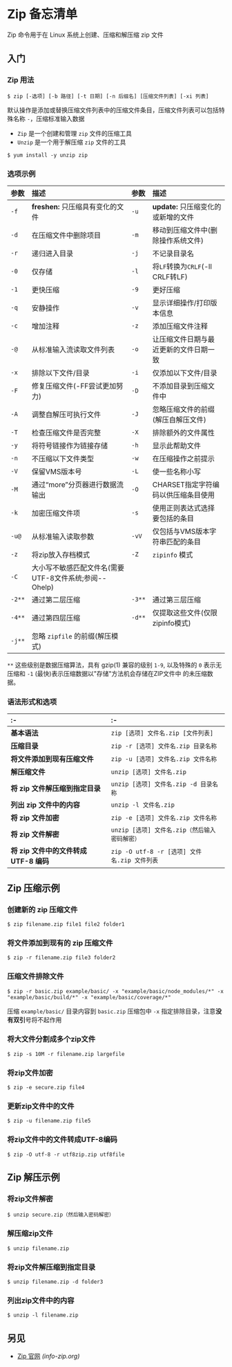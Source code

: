 Zip 备忘清单
====

Zip 命令用于在 Linux 系统上创建、压缩和解压缩 zip 文件

入门
----

### Zip 用法

```shell
$ zip [-选项] [-b 路径] [-t 日期] [-n 后缀名] [压缩文件列表] [-xi 列表]
```
<!--rehype:className=wrap-text-->

默认操作是添加或替换压缩文件列表中的压缩文件条目，压缩文件列表可以包括特殊名称 `-`，压缩标准输入数据

- `Zip` 是一个创建和管理 `zip` 文件的压缩工具
- `Unzip` 是一个用于解压缩 `zip` 文件的工具

```shell
$ yum install -y unzip zip
```

### 选项示例
<!--rehype:wrap-class=col-span-2 row-span-2-->

参数 | 描述  | 参数 | 描述
:--- | :--- | :--- | :---
`-f` | **freshen:** 只压缩具有变化的文件 | `-u` | **update:** 只压缩变化的或新增的文件
`-d` | 在压缩文件中删除项目 | `-m` | 移动到压缩文件中(删除操作系统文件)
`-r` | 递归进入目录   | `-j` | 不记录目录名
`-0` | 仅存储    | `-l` | 将`LF`转换为`CRLF`(-ll CRLF转LF)
`-1` | 更快压缩  | `-9`  | 更好压缩
`-q` | 安静操作  | `-v` | 显示详细操作/打印版本信息
`-c` | 增加注释   | `-z`  | 添加压缩文件注释
`-@` | 从标准输入流读取文件列表  | `-o` | 让压缩文件日期与最近更新的文件日期一致
`-x` | 排除以下文件/目录  | `-i` | 仅添加以下文件/目录
`-F` | 修复压缩文件(-FF尝试更加努力) | `-D` | 不添加目录到压缩文件中
`-A` | 调整自解压可执行文件   | `-J` | 忽略压缩文件的前缀(解压自解压文件)
`-T` | 检查压缩文件是否完整  | `-X`  | 排除额外的文件属性
`-y` | 将符号链接作为链接存储 | `-h` | 显示此帮助文件
`-n` | 不压缩以下文件类型   | `-w`  | 在压缩操作之前提示
`-V` | 保留VMS版本号     | `-L` | 使一些名称小写
`-M` | 通过“more”分页器进行数据流输出 | `-O` | CHARSET指定字符编码以供压缩条目使用
`-k`  | 加密压缩文件项     | `-s`  | 使用正则表达式选择要包括的条目
`-u@` | 从标准输入读取参数 | `-vV` | 仅包括与VMS版本字符串匹配的条目
`-z`   | 将zip放入存档模式    | `-Z`  | `zipinfo` 模式
`-C`   | 大小写不敏感匹配文件名(需要UTF-8文件系统;参阅--Ohelp) | &nbsp; | &nbsp;
`-2**` | 通过第二层压缩  | `-3**` | 通过第三层压缩
`-4**` | 通过第四层压缩  | `-d**` | 仅提取这些文件(仅限zipinfo模式)
`-j**` | 忽略 `zipfile` 的前缀(解压模式) | &nbsp; | &nbsp;

`**` 这些级别是数据压缩算法，具有 gzip(1) 兼容的级别 `1-9`, 以及特殊的 `0` 表示无压缩和 `-1` (最快)表示压缩数据以"存储"方法机会存储在ZIP文件中 的未压缩数据。

### 语法形式和选项

:- | :-
:- | :-
**基本语法** | `zip [选项] 文件名.zip [文件列表]`
**压缩目录** | `zip -r [选项] 文件名.zip 目录名称`
**将文件添加到现有压缩文件** | `zip -u [选项] 文件名.zip 文件名称`
**解压缩文件** | `unzip [选项] 文件名.zip`
**将 zip 文件解压缩到指定目录** | `unzip [选项] 文件名.zip -d 目录名称`
**列出 zip 文件中的内容** | `unzip -l 文件名.zip`
**将 zip 文件加密** | `zip -e [选项] 文件名.zip 文件名称`
**将 zip 文件解密** | `unzip [选项] 文件名.zip（然后输入密码解密）`
**将 zip 文件中的文件转成 UTF-8 编码** | `zip -O utf-8 -r [选项] 文件名.zip 文件列表`
<!--rehype:className=style-list-arrow-->

Zip 压缩示例
--------

### 创建新的 zip 压缩文件

```shell
$ zip filename.zip file1 file2 folder1
```

### 将文件添加到现有的 zip 压缩文件

```shell
$ zip -r filename.zip file3 folder2
```

### 压缩文件排除文件
<!--rehype:wrap-class=row-span-2-->

```shell
$ zip -r basic.zip example/basic/ -x "example/basic/node_modules/*" -x "example/basic/build/*" -x "example/basic/coverage/*"
```
<!--rehype:className=wrap-text-->

压缩 `example/basic/` 目录内容到 `basic.zip` 压缩包中 `-x` 指定排除目录，注意**没有双引**号将不起作用

### 将大文件分割成多个zip文件

```shell
$ zip -s 10M -r filename.zip largefile
```

### 将zip文件加密

```shell
$ zip -e secure.zip file4
```

### 更新zip文件中的文件

```shell
$ zip -u filename.zip file5
```

### 将zip文件中的文件转成UTF-8编码

```shell
$ zip -O utf-8 -r utf8zip.zip utf8file
```

Zip 解压示例
--------

### 将zip文件解密

```shell
$ unzip secure.zip（然后输入密码解密）
```

### 解压缩zip文件

```shell
$ unzip filename.zip
```

### 将zip文件解压缩到指定目录

```shell
$ unzip filename.zip -d folder3
```

### 列出zip文件中的内容

```shell
$ unzip -l filename.zip
```

另见
----

- [Zip 官网](https://www.info-zip.org/Zip.html) _(info-zip.org)_
